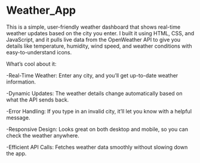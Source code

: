 # Weather_App

This is a simple, user-friendly weather dashboard that shows real-time weather updates based on the city you enter. I built it using HTML, CSS, and JavaScript, and it pulls live data from the OpenWeather API to give you details like temperature, humidity, wind speed, and weather conditions with easy-to-understand icons.

What’s cool about it:

-Real-Time Weather: Enter any city, and you’ll get up-to-date weather information.

-Dynamic Updates: The weather details change automatically based on what the API sends back.

-Error Handling: If you type in an invalid city, it’ll let you know with a helpful message.

-Responsive Design: Looks great on both desktop and mobile, so you can check the weather anywhere.

-Efficient API Calls: Fetches weather data smoothly without slowing down the app.
